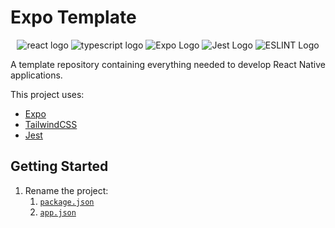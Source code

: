 # Expo Template

<div align="center">
  
  <img src="https://shields.io/badge/react-black?logo=react&style=for-the-badge" alt="react logo"/>
  <img src="https://img.shields.io/badge/typescript-%23007ACC.svg?style=for-the-badge&logo=typescript&logoColor=white" alt="typescript logo"/>
  <img src="https://img.shields.io/badge/expo-1C1E24?style=for-the-badge&logo=expo&logoColor=#D04A37" alt="Expo Logo"/>
  <img src="https://img.shields.io/badge/-jest-%23C21325?style=for-the-badge&logo=jest&logoColor=white" alt="Jest Logo"/>
  <img src="https://img.shields.io/badge/ESLint-4B3263?style=for-the-badge&logo=eslint&logoColor=white" alt="ESLINT Logo"/>
</div>

A template repository containing everything needed to develop React Native applications.

This project uses:
- [Expo](https://expo.dev/)
- [TailwindCSS](https://tailwindcss.com/)
- [Jest](https://jestjs.io/)


## Getting Started

1) Rename the project:
   1) [`package.json`](./package.json)
   1) [`app.json`](./app.json)